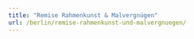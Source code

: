 ```yaml
---
title: "Remise Rahmenkunst & Malvergnügen"
url: /berlin/remise-rahmenkunst-und-malvergnuegen/
---
```

